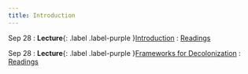 ```yaml
---
title: Introduction
---
```


Sep 28
: **Lecture**{: .label .label-purple }[Introduction](#)
  : [Readings](#)


Sep 28
: **Lecture**{: .label .label-purple }[Frameworks for Decolonization](#)
  : [Readings](#)